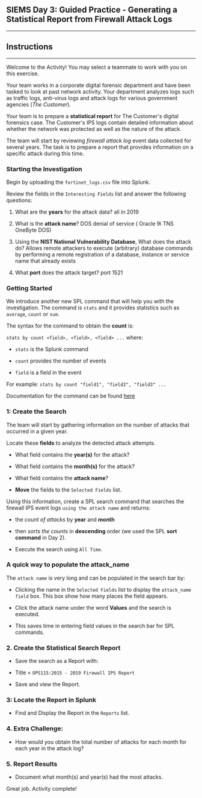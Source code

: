 ## SIEMS Day 3:  Guided Practice - Generating a Statistical Report from Firewall Attack Logs
--------

## Instructions

--------

Welcome to the Activity!  You may select a teammate to work with you on this exercise.

Your team works in a corporate digital forensic department and have been tasked to look at past network activity.  Your department analyzes logs such as traffic logs, anti-virus logs and attack logs for various government agencies (*The Customer*).

Your team is to prepare a **statistical report** for The Customer's digital forensics case.  The Customer's IPS logs contain detailed information about whether the network was protected as well as the nature of the attack.  

The team will start by reviewing *firewall attack log* event data collected for several years.  The task is to prepare a report that provides information on a specific attack during this time.

### Starting the Investigation

Begin by uploading the `fortinet_logs.csv` file into Splunk.

Review the fields in the `Interesting Fields` list and answer the following questions:

1. What are the **years** for the attack data?
   all in 2019
2. What is the **attack name**?
   DOS denial of service ( Oracle 9i TNS OneByte DOS)
3. Using the **NIST National Vulnerability Database**, What does the attack do?
   Allows remote attackers to execute (arbitrary) database commands by performing a remote registration of a database, instance or service name that already exists


4. What **port** does the attack target?
   port 1521

### Getting Started

We introduce another new SPL command that will help you with the investigation. The command is `stats` and it provides statistics such as `average`, `count` or `sum`.
 
 The syntax for the command to obtain the **count** is: 
 
 `stats by count <field>, <field>, <field> ...` where:

 - `stats` is the Splunk command

 - `count` provides the number of events

 - `field` is a field in the event

 For example: `stats by count "field1", "field2", "field3" ...`

 Documentation for the command can be found [here](<https://docs.splunk.com/Documentation/SplunkCloud/latest/SearchReference/Stats>)


### 1: Create the Search 

The team will start by gathering information on the number of attacks that occurred in a given year.

Locate these **fields** to analyze the detected attack attempts.

- What field contains the **year(s)** for the attack?

- What field contains the **month(s)** for the attack?

- What field contains the **attack name**?

* **Move** the fields to the `Selected Fields` list.

Using this information, create a SPL search command that searches the firewall IPS event logs `using the attack name` and returns:

* the *count of attacks* by **year** and **month**

* then *sorts the counts* in **descending** order (we used the SPL **sort command** in Day 2). 

* Execute the search using `All Time`.

### A quick way to populate the attack_name

The `attack name` is very long and can be populated in the search bar by:

   * Clicking the name in the `Selected Fields` list to display the `attack_name field` box. This box show how many places the field appears.

   * Click the attack name under the word **Values** and the search is executed.

   * This saves time in entering field values in the search bar for SPL commands.

### 2. Create the Statistical Search Report

* Save the search as a Report with:

- Title = `OPS115:2015 - 2019 Firewall IPS Report`

* Save and view the Report.

### 3:  Locate the Report in Splunk

* Find and Display the Report in the `Reports` list.


### 4. Extra Challenge:

* How would you obtain the total number of attacks for each month for each year in the attack log?

### 5. Report Results

* Document what month(s) and year(s) had the most attacks.

Great job.  Activity complete!
